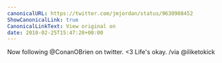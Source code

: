 ```yaml
---
canonicalURL: https://twitter.com/jmjordan/status/9630908452
ShowCanonicalLink: true
CanonicalLinkText: View original on
date: 2010-02-25T15:47:28+00:00
---
```

Now following @ConanOBrien on twitter. &lt;3 Life's okay. /via @iliketokick